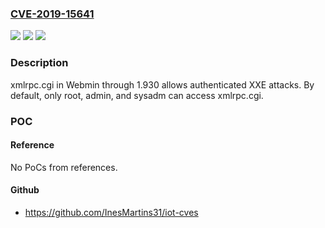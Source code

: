 ### [CVE-2019-15641](https://cve.mitre.org/cgi-bin/cvename.cgi?name=CVE-2019-15641)
![](https://img.shields.io/static/v1?label=Product&message=n%2Fa&color=blue)
![](https://img.shields.io/static/v1?label=Version&message=n%2Fa&color=blue)
![](https://img.shields.io/static/v1?label=Vulnerability&message=n%2Fa&color=brighgreen)

### Description

xmlrpc.cgi in Webmin through 1.930 allows authenticated XXE attacks. By default, only root, admin, and sysadm can access xmlrpc.cgi.

### POC

#### Reference
No PoCs from references.

#### Github
- https://github.com/InesMartins31/iot-cves

